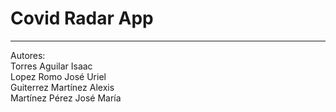 # Covid Radar App
---
Autores:  
Torres Aguilar Isaac  
Lopez Romo José Uriel  
Guiterrez Martínez Alexis  
Martínez Pérez José María  
